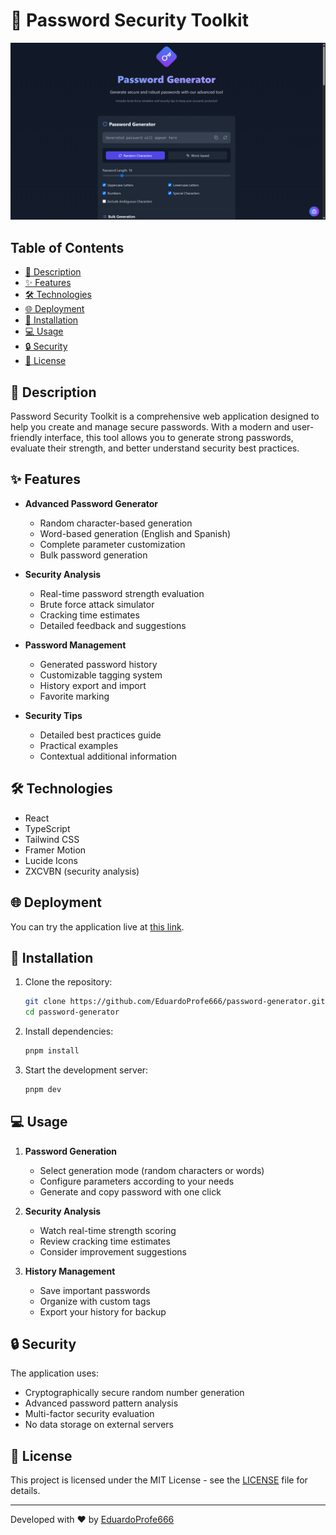 # 🔐 Password Security Toolkit

<div align="center">
  <img src="public/icons/og-image.png" alt="Password Security Toolkit Logo" width="600">
</div>

## Table of Contents

- [🎯 Description](#-description)
- [✨ Features](#-features)
- [🛠️ Technologies](#️-technologies)
- [🌐 Deployment](#-deployment)
- [🚀 Installation](#-installation)
- [💻 Usage](#-usage)
- [🔒 Security](#-security)
- [📝 License](#-license)

## 🎯 Description

Password Security Toolkit is a comprehensive web application designed to help you create and manage secure passwords. With a modern and user-friendly interface, this tool allows you to generate strong passwords, evaluate their strength, and better understand security best practices.

## ✨ Features

- **Advanced Password Generator**

  - Random character-based generation
  - Word-based generation (English and Spanish)
  - Complete parameter customization
  - Bulk password generation

- **Security Analysis**

  - Real-time password strength evaluation
  - Brute force attack simulator
  - Cracking time estimates
  - Detailed feedback and suggestions

- **Password Management**

  - Generated password history
  - Customizable tagging system
  - History export and import
  - Favorite marking

- **Security Tips**
  - Detailed best practices guide
  - Practical examples
  - Contextual additional information

## 🛠️ Technologies

- React
- TypeScript
- Tailwind CSS
- Framer Motion
- Lucide Icons
- ZXCVBN (security analysis)

## 🌐 Deployment

You can try the application live at [this link](https://password-security-toolkit.onrender.com).

## 🚀 Installation

1. Clone the repository:

   ```bash
   git clone https://github.com/EduardoProfe666/password-generator.git
   cd password-generator
   ```

2. Install dependencies:

   ```bash
   pnpm install
   ```

3. Start the development server:
   ```bash
   pnpm dev
   ```

## 💻 Usage

1. **Password Generation**

   - Select generation mode (random characters or words)
   - Configure parameters according to your needs
   - Generate and copy password with one click

2. **Security Analysis**

   - Watch real-time strength scoring
   - Review cracking time estimates
   - Consider improvement suggestions

3. **History Management**
   - Save important passwords
   - Organize with custom tags
   - Export your history for backup

## 🔒 Security

The application uses:

- Cryptographically secure random number generation
- Advanced password pattern analysis
- Multi-factor security evaluation
- No data storage on external servers

## 📝 License

This project is licensed under the MIT License - see the [LICENSE](LICENSE) file for details.

---

Developed with ❤️ by [EduardoProfe666](https://github.com/EduardoProfe666)
